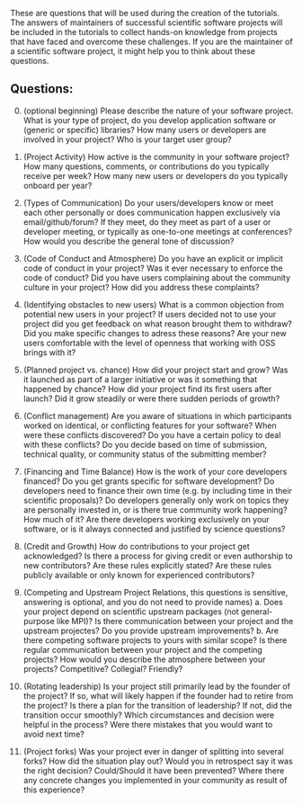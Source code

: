 These are questions that will be used during the creation of the tutorials. The answers of maintainers of successful scientific software projects will be included in the tutorials to collect hands-on knowledge from projects that have faced and overcome these challenges. If you are the maintainer of a scientific software project, it might help you to think about these questions.

## Questions:

0. (optional beginning) Please describe the nature of your software project. What is your type of project, do you develop application software or (generic or specific) libraries? How many users or developers are involved in your project? Who is your target user group?

1. (Project Activity) How active is the community in your software project? How many questions, comments, or contributions do you typically receive per week? How many new users or developers do you typically onboard per year?

2. (Types of Communication) Do your users/developers know or meet each other personally or does communication happen exclusively via email/github/forum? If they meet, do they meet as part of a user or developer meeting, or typically as one-to-one meetings at conferences? How would you describe the general tone of discussion?

3. (Code of Conduct and Atmosphere) Do you have an explicit or implicit code of conduct in your project? Was it ever necessary to enforce the code of conduct? Did you have users complaining about the community culture in your project? How did you address these complaints?

4. (Identifying obstacles to new users) What is a common objection from potential new users in your project? If users decided not to use your project did you get feedback on what reason brought them to withdraw? Did you make specific changes to adress these reasons? Are your new users comfortable with the level of openness that working with OSS brings with it?

5. (Planned project vs. chance) How did your project start and grow? Was it launched as part of a larger initiative or was it something that happened by chance? How did your project find its first users after launch? Did it grow steadily or were there sudden periods of growth?

6. (Conflict management) Are you aware of situations in which participants worked on identical, or conflicting features for your software? When were these conflicts discovered? Do you have a certain policy to deal with these conflicts? Do you decide based on time of submission, technical quality, or community status of the submitting member?

7. (Financing and Time Balance) How is the work of your core developers financed? Do you get grants specific for software development? Do developers need to finance their own time (e.g. by including time in their scientific proposals)? Do developers generally only work on topics they are personally invested in, or is there true community work happening? How much of it? Are there developers working exclusively on your software, or is it always connected and justified by science questions?

8. (Credit and Growth) How do contributions to your project get acknowledged? Is there a process for giving credit or even authorship to new contributors? Are these rules explicitly stated? Are these rules publicly available or only known for experienced contributors?

9. (Competing and Upstream Project Relations, this questions is sensitive, answering is optional, and you do not need to provide names)
  a. Does your project depend on scientific upstream packages (not general-purpose like MPI)? Is there communication between your project and the upstream projectes? Do you provide upstream improvements? 
  b. Are there competing software projects to yours with similar scope? Is there regular communication between your project and the competing projects? How would you describe the atmosphere between your projects? Competitive? Collegial? Friendly?

10. (Rotating leadership) Is your project still primarily lead by the founder of the project? If so, what will likely happen if the founder had to retire from the project? Is there a plan for the transition of leadership? If not, did the transition occur smoothly? Which circumstances and decision were helpful in the process? Were there mistakes that you would want to avoid next time? 

11. (Project forks) Was your project ever in danger of splitting into several forks? How did the situation play out? Would you in retrospect say it was the right decision? Could/Should it have been prevented? Where there any concrete changes you implemented in your community as result of this experience?
